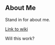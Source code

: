 ## About Me

Stand in for about me.

[Link to wiki](https://en.wikipedia.org/wiki/Main_Page)

Will this work?
